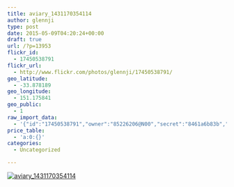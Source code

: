 ```yaml
---
title: aviary_1431170354114
author: glennji
type: post
date: 2015-05-09T04:20:24+00:00
draft: true
url: /?p=13953
flickr_id:
  - 17450538791
flickr_url:
  - http://www.flickr.com/photos/glennji/17450538791/
geo_latitude:
  - -33.878189
geo_longitude:
  - 151.175841
geo_public:
  - 1
raw_import_data:
  - '{"id":"17450538791","owner":"85226206@N00","secret":"8461a6b83b","server":"8759","farm":9,"title":"aviary_1431170354114","ispublic":0,"isfriend":0,"isfamily":0,"description":{"_content":""},"dateupload":"1431170438","lastupdate":"1431170442","datetaken":"2015-05-09 04:20:24","datetakengranularity":0,"datetakenunknown":"1","ownername":"glennji","tags":"","machine_tags":"","originalsecret":"11443b6c2c","originalformat":"jpg","latitude":"-33.878189","longitude":"151.175841","accuracy":"16","context":0,"place_id":"qRcYmO1QUrMZuclZ","woeid":"1094076","geo_is_family":0,"geo_is_friend":0,"geo_is_contact":0,"geo_is_public":0,"media":"photo","media_status":"ready","url_o":"https://farm9.staticflickr.com/8759/17450538791_11443b6c2c_o.jpg","height_o":"1000","width_o":"750"}'
price_table:
  - 'a:0:{}'
categories:
  - Uncategorized

---
```

<p class="flickr-image">
  <a href="http://www.flickr.com/photos/glennji/17450538791/" class="flickr-link"><img src="http://i0.wp.com/glennji.com/wp-content/uploads/2015/05/17450538791_11443b6c2c_o.jpg?fit=1024%2C1024" width="" height="" alt="aviary_1431170354114" class="keyring-img" /></a>
</p>
